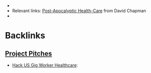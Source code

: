- 
- Relevant links: [Post-Apocalyptic Health-Care](https://meaningness.com/metablog/post-apocalyptic-health-care) from David Chapman
- 

# Backlinks
## [Project Pitches](<Project Pitches.md>)
- [Hack US Gig Worker Healthcare](<Hack US Gig Worker Healthcare.md>):

